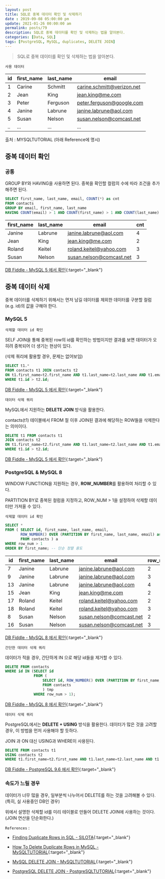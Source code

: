 ```yaml
---
layout: post
title: SQL로 중복 데이터 확인 및 삭제하기
date : 2019-09-08 05:00:00 pm
update: 2021-01-26 00:00:00 am
permalink: posts/79
description: SQL로 중복 데이터를 확인 및 삭제하는 법을 알아본다.
categories: [Data, SQL]
tags: [PostgreSQL, MySQL, duplicates, DELETE JOIN]
---
```


> SQL로 중복 데이터를 확인 및 삭제하는 법을 알아본다.

    사용 데이터

| id  | first_name | last_name | email                      |
| --- | ---------- | --------- | -------------------------- |
| 1   | Carine     | Schmitt   | carine.schmitt@verizon.net |
| 2   | Jean       | King      | jean.king@me.com           |
| 3   | Peter      | Ferguson  | peter.ferguson@google.com  |
| 4   | Janine     | Labrune   | janine.labrune@aol.com     |
| 5   | Susan      | Nelson    | susan.nelson@comcast.net   |
| ..   |...    |...   | ...   |

출처 : MYSQLTUTORIAL (아래 Reference에 명시)

## 중복 데이터 확인

### 공통

GROUP BY와 HAVING을 사용하면 된다. 중복을 확인할 컬럼의 수에 따라 조건을 추가해주면 된다.

``` sql
SELECT first_name, last_name, email, COUNT(*) as cnt
FROM contacts
GROUP BY email, first_name, last_name
HAVING COUNT(email) > 1 AND COUNT(first_name) > 1 AND COUNT(last_name) > 1;
```

| first_name | last_name | email                    | cnt |
| ---------- | --------- | ------------------------ | --- |
| Janine     | Labrune   | janine.labrune@aol.com   | 4   |
| Jean       | King      | jean.king@me.com         | 2   |
| Roland     | Keitel    | roland.keitel@yahoo.com  | 3   |
| Susan      | Nelson    | susan.nelson@comcast.net | 3   |


[DB Fiddle - MySQL 5 에서 확인](https://www.db-fiddle.com/f/diVwLqAmeYe8Xvi9eRLmga/0){:target="_blank"}

## 중복 데이터 삭제

중복 데이터를 삭제하기 위해서는 먼저 남길 데이터를 제외한 데이터를 구분할 컬럼(e.g. id)의 값을 구해야 한다.

### MySQL 5

    삭제할 데이터 id 확인

SELF JOIN을 통해 중복된 row의 id를 확인하는 방법이지만 결과를 보면 데이터가 오히려 중복되어 더 생기는 현상이 있다. 

(삭제 쿼리에 활용할 경우, 문제는 없어보임)

``` sql
SELECT t1.*
FROM contacts t1 JOIN contacts t2
ON t1.first_name=t2.first_name AND t1.last_name=t2.last_name AND t1.email=t2.email
WHERE t1.id > t2.id;
```

[DB Fiddle - MySQL 5 에서 확인](https://www.db-fiddle.com/f/bZyWoSx1sDEjHw3Rb6wPaz/2){:target="_blank"}

    데이터 삭제 쿼리

MySQL에서 지원하는 **DELETE JOIN** 방식을 활용한다.

contacts(t1) 테이블에서 FROM 절 이후 JOIN된 결과에 해당하는 ROW들을 삭제한다는 의미이다.

``` sql
DELETE t1 FROM contacts t1 
JOIN contacts t2
ON t1.first_name=t2.first_name AND t1.last_name=t2.last_name AND t1.email=t2.email
WHERE t1.id > t2.id;
```

[DB Fiddle - MySQL 5 에서 확인](https://www.db-fiddle.com/f/4s9gf42vvSG6v6KikpDyFP/2){:target="_blank"}

### PostgreSQL & MySQL 8

WINDOW FUNCTION을 지원하는 경우, **ROW_NUMBER**를 활용하여 처리할 수 있다.

PARTITION BY로 중복된 컬럼을 지정하고, ROW_NUM > 1을 설정하여 삭제할 데이터만 가져올 수 있다.

    삭제할 데이터 id 확인

``` sql
SELECT *
FROM ( SELECT id, first_name, last_name, email,
       ROW_NUMBER() OVER (PARTITION BY first_name, last_name, email) as row_num
       FROM contacts ) a
WHERE row_num > 1
ORDER BY first_name; -- 단순 정렬 용도
```

| id  | first_name | last_name | email                    | row_num |
| --- | ---------- | --------- | ------------------------ | ------- |
| 7   | Janine     | Labrune   | janine.labrune@aol.com   | 2       |
| 9   | Janine     | Labrune   | janine.labrune@aol.com   | 3       |
| 13  | Janine     | Labrune   | janine.labrune@aol.com   | 4       |
| 15  | Jean       | King      | jean.king@me.com         | 2       |
| 17  | Roland     | Keitel    | roland.keitel@yahoo.com  | 2       |
| 18  | Roland     | Keitel    | roland.keitel@yahoo.com  | 3       |
| 8   | Susan      | Nelson    | susan.nelson@comcast.net | 2       |
| 16  | Susan      | Nelson    | susan.nelson@comcast.net | 3       |

[DB Fiddle - MySQL 8 에서 확인](https://www.db-fiddle.com/f/bZyWoSx1sDEjHw3Rb6wPaz/0){:target="_blank"}


    간단한 데이터 삭제 쿼리

데이터가 적을 경우, 간단하게 IN 으로 해당 id들을 제거할 수 있다.

``` sql
DELETE FROM contacts
WHERE id IN (SELECT id
             FROM ( 
                 SELECT id, ROW_NUMBER() OVER (PARTITION BY first_name, last_name, email) as row_num
                 FROM contacts 
                 ) tmp
             WHERE row_num > 1);
```

[DB Fiddle - MySQL 8 에서 확인](https://www.db-fiddle.com/f/uxCSKY7VZ4taXzuHp9FPRp/1){:target="_blank"}

    데이터 삭제 쿼리

PostgreSQL에서는 **DELETE + USING** 방식을 활용한다. 데이터가 많은 것을 고려할 경우, 이 방법을 먼저 사용해야 할 듯하다.

JOIN 과 ON 대신 USING과 WHERE이 사용된다.

``` sql
DELETE FROM contacts t1 
USING contacts t2
WHERE t1.first_name=t2.first_name AND t1.last_name=t2.last_name AND t1.email=t2.email AND t1.id > t2.id;
```

[DB Fiddle - PostgreSQL 9.6 에서 확인](https://www.db-fiddle.com/f/4s9gf42vvSG6v6KikpDyFP/3){:target="_blank"}

### 속도가 느릴 경우

데이터가 너무 많을 경우, 일부분씩 나누어서 DELETE를 하는 것을 고려해볼 수 있다. (특히, 실 사용중인 DB인 경우)

위에서 설명한 삭제할 id를 미리 테이블로 만들어 DELETE JOIN에 사용하는 것이다. (JOIN 연산을 단순화한다.)


`References` : 

* [Finding Duplicate Rows in SQL - SILOTA](http://www.silota.com/docs/recipes/sql-finding-duplicate-rows.html){:target="_blank"}

* [How To Delete Duplicate Rows in MySQL - MySQLTUTORIAL](http://www.mysqltutorial.org/mysql-delete-duplicate-rows/){:target="_blank"}

* [MySQL DELETE JOIN - MySQLTUTORIAL](https://www.mysqltutorial.org/mysql-delete-join/){:target="_blank"}

* [PostgreSQL DELETE JOIN - PostgreSQLTUTORIAL](https://www.postgresqltutorial.com/postgresql-delete-join/){:target="_blank"}

